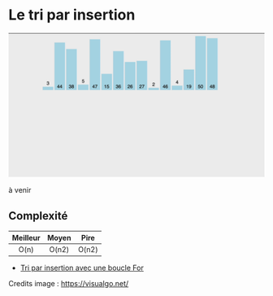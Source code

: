 # Le tri par insertion

![Insertion Sort](insertion-sort.gif)

à venir


## Complexité

| Meilleur        | Moyen           | Pire  |
| :-------------: |:-------------:| :-------------:|
| O(n)      | O(n2) | O(n2) |

* [Tri par insertion avec une boucle For]()



Credits image : https://visualgo.net/

